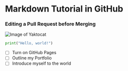 # Markdown Tutorial in GitHub #
### Editing a Pull Request before Merging ###
![Image of Yaktocat](https://octodex.github.com/images/yaktocat.png)

``` python
print("Hello, world!")
```
- [ ] Turn on GitHub Pages
- [ ] Outline my Portfolio
- [ ]  Introduce myself to the world
